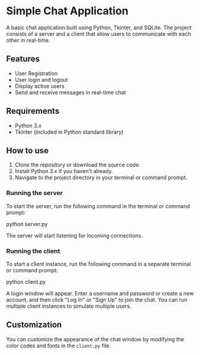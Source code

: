 # Simple Chat Application

A basic chat application built using Python, Tkinter, and SQLite. The project consists of a server and a client that allow users to communicate with each other in real-time.

## Features

- User Registration
- User login and logout
- Display active users
- Send and receive messages in real-time chat

## Requirements

- Python 3.x
- Tkinter (included in Python standard library)

## How to use

1. Clone the repository or download the source code.
2. Install Python 3.x if you haven't already.
3. Navigate to the project directory in your terminal or command prompt.

### Running the server

To start the server, run the following command in the terminal or command prompt:

python server.py

The server will start listening for incoming connections.

### Running the client

To start a client instance, run the following command in a separate terminal or command prompt:

python client.py

A login window will appear. Enter a username and password or create a new account, and then click "Log In" or "Sign Up" to join the chat. You can run multiple client instances to simulate multiple users.

## Customization

You can customize the appearance of the chat window by modifying the color codes and fonts in the `client.py` file.


